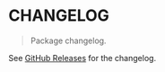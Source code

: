 # CHANGELOG

> Package changelog.

See [GitHub Releases](https://github.com/stdlib-js/ndarray/releases) for the changelog.